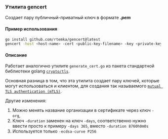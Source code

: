 ### Утилита **gencert**

Создает пару публичный-приватный ключ в формате **_.pem_**

#### Пример использования

```bash
go install github.com/rtemka/gencert@latest
gencert -host <host-name> -cert <public-key-filename> -key <private-key-filename> -org <org-name> -days <NUM-days>
```

#### Описание

Работает аналогично утилите ``generate_cert.go`` из пакета стандартной библиотеки golang [``crypto/tls``](https://pkg.go.dev/crypto/tls).

Основная разница в том, что эта утилита создает пару ключей, которые могут использоваться и клиентом, для создания так называемого [``mutual TLS authentication (mTLS)``](https://www.cloudflare.com/learning/access-management/what-is-mutual-tls/).

Другие изменения: 
 1. Можно менять название организации в сертификате через ключ ``-org``, 
 2. Ключ ``-duration`` заменен на ключ ``-days``, соответственно нужно ввести просто к примеру ``-days 365``, вместо ``-duration 8760h0m0s``
 3. Используется только ``-ecdsa-curve P256``